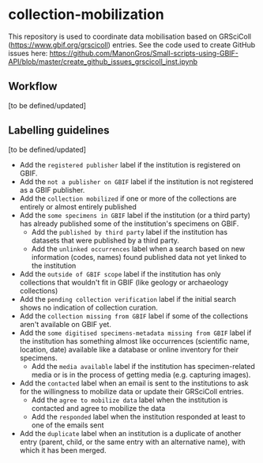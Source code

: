 # collection-mobilization
This repository is used to coordinate data mobilisation based on GRSciColl (https://www.gbif.org/grscicoll) entries. See the code used to create GitHub issues here: https://github.com/ManonGros/Small-scripts-using-GBIF-API/blob/master/create_github_issues_grscicoll_inst.ipynb

## Workflow

[to be defined/updated]

## Labelling guidelines

[to be defined/updated]

* Add the `registered publisher` label if the institution is registered on GBIF.
* Add the `not a publisher on GBIF` label if the institution is not registered as a GBIF publisher.
* Add the `collection mobilized` if one or more of the collections are entirely or almost entirely published 
* Add the `some specimens in GBIF` label if the institution (or a third party) has already published some of the institution's specimens on GBIF.
    * Add the `published by third party` label if the institution has datasets that were published by a third party.
    * Add the `unlinked occurrences` label when a search based on new information (codes, names) found published data not yet linked to the institution
* Add the `outside of GBIF scope` label if the institution has only collections that wouldn't fit in GBIF (like geology or archaeology collections)
* Add the `pending collection verification` label if the initial search shows no indication of collection curation.
* Add the `collection missing from GBIF` label if some of the collections aren't available on GBIF yet.
* Add the `some digitised specimens-metadata missing from GBIF` label if the institution has something almost like occurrences (scientific name, location, date) available like a database or online inventory for their specimens.
    * Add the `media available` label if the institution has specimen-related media or is in the process of getting media (e.g. capturing images).
* Add the `contacted` label when an email is sent to the institutions to ask for the willingness to mobilize data or update their GRSciColl entries.
    * Add the `agree to mobilize data` label when the institution is contacted and agree to mobilize the data
    * Add the `responded` label when the institution responded at least to one of the emails sent
* Add the `duplicate` label when an institution is a duplicate of another entry (parent, child, or the same entry with an alternative name), with which it has been merged.
